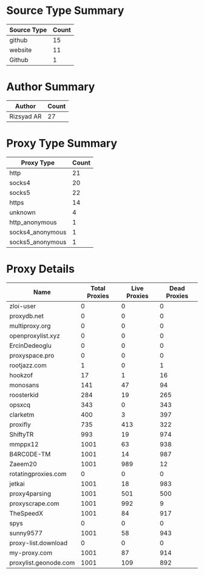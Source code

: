 # Source Type Summary

| Source Type | Count |
|-------------|-------|
| github | 15 |
| website | 11 |
| Github | 1 |


# Author Summary

| Author | Count |
|--------|-------|
| Rizsyad AR | 27 |


# Proxy Type Summary

| Proxy Type | Count |
|------------|-------|
| http | 21 |
| socks4 | 20 |
| socks5 | 22 |
| https | 14 |
| unknown | 4 |
| http_anonymous | 1 |
| socks4_anonymous | 1 |
| socks5_anonymous | 1 |


# Proxy Details

| Name | Total Proxies | Live Proxies | Dead Proxies |
|------|---------------|--------------|---------------|
| zloi-user | 0 | 0 | 0 |
| proxydb.net | 0 | 0 | 0 |
| multiproxy.org | 0 | 0 | 0 |
| openproxylist.xyz | 0 | 0 | 0 |
| ErcinDedeoglu | 0 | 0 | 0 |
| proxyspace.pro | 0 | 0 | 0 |
| rootjazz.com | 1 | 0 | 1 |
| hookzof | 17 | 1 | 16 |
| monosans | 141 | 47 | 94 |
| roosterkid | 284 | 19 | 265 |
| opsxcq | 343 | 0 | 343 |
| clarketm | 400 | 3 | 397 |
| proxifly | 735 | 413 | 322 |
| ShiftyTR | 993 | 19 | 974 |
| mmppx12 | 1001 | 63 | 938 |
| B4RC0DE-TM | 1001 | 14 | 987 |
| Zaeem20 | 1001 | 989 | 12 |
| rotatingproxies.com | 0 | 0 | 0 |
| jetkai | 1001 | 18 | 983 |
| proxy4parsing | 1001 | 501 | 500 |
| proxyscrape.com | 1001 | 992 | 9 |
| TheSpeedX | 1001 | 84 | 917 |
| spys | 0 | 0 | 0 |
| sunny9577 | 1001 | 58 | 943 |
| proxy-list.download | 0 | 0 | 0 |
| my-proxy.com | 1001 | 87 | 914 |
| proxylist.geonode.com | 1001 | 109 | 892 |
